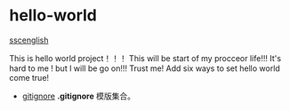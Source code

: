 # hello-world
[sscenglish](https://github.com/sscenglish)
>
This is hello world project！！！
This will be start of my procceor life!!!
It's hard to me ! but I will be go on!!! Trust me!
Add six ways to set hello world come true!


- [gitignore](https://github.com/github/gitignore) **.gitignore** 模版集合。
